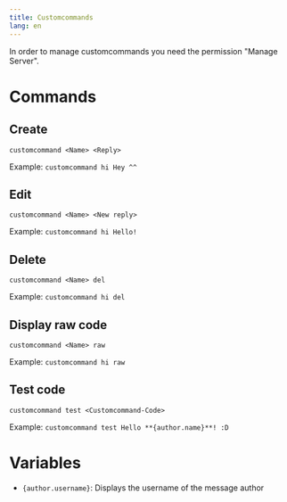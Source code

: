 ```yaml
---
title: Customcommands
lang: en
---
```


In order to manage customcommands you need the permission "Manage Server".

# Commands

## Create

`customcommand <Name> <Reply>`

Example:
`customcommand hi Hey ^^`

## Edit

`customcommand <Name> <New reply>`

Example:
`customcommand hi Hello!`

## Delete

`customcommand <Name> del`

Example:
`customcommand hi del`

## Display raw code

`customcommand <Name> raw`

Example:
`customcommand hi raw`

## Test code

`customcommand test <Customcommand-Code>`

Example:
`customcommand test Hello **{author.name}**! :D`

# Variables

* `{author.username}`: Displays the username of the message author
